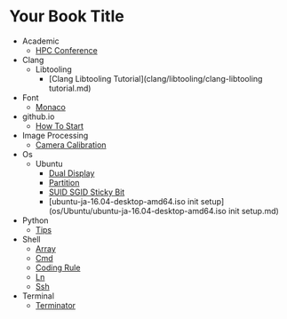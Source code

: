 # Your Book Title

- Academic
  * [HPC Conference](academic/HPC-conference.md)
- Clang
  - Libtooling
    * [Clang Libtooling Tutorial](clang/libtooling/clang-libtooling tutorial.md)
- Font
  * [Monaco](font/monaco.md)
- github.io
  * [How To Start](github.io/how-to-start.md)
- Image Processing
  * [Camera Calibration](image_processing/camera_calibration.md)
- Os
  - Ubuntu
    * [Dual Display](os/Ubuntu/dual-display.md)
    * [Partition](os/Ubuntu/partition.md)
    * [SUID SGID Sticky Bit](os/Ubuntu/SUID-SGID-sticky-bit.md)
    * [ubuntu-ja-16.04-desktop-amd64.iso init setup](os/Ubuntu/ubuntu-ja-16.04-desktop-amd64.iso init setup.md)
- Python
  * [Tips](python/tips.md)
- Shell
  * [Array](shell/array.md)
  * [Cmd](shell/cmd.md)
  * [Coding Rule](shell/coding_rule.md)
  * [Ln](shell/ln.md)
  * [Ssh](shell/ssh.md)
- Terminal
  * [Terminator](terminal/terminator.md)
